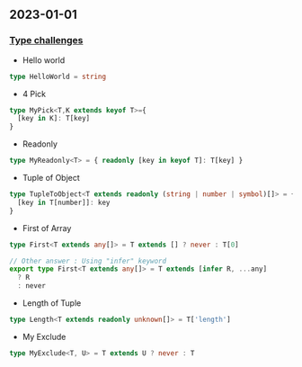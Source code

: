 ## 2023-01-01

### [Type challenges](https://github.com/type-challenges/type-challenges)

- Hello world

```typescript
type HelloWorld = string
```

- 4 Pick

```typescript
type MyPick<T,K extends keyof T>={
  [key in K]: T[key]
}
```

- Readonly

```typescript
type MyReadonly<T> = { readonly [key in keyof T]: T[key] } 
```

- Tuple of Object

```typescript
type TupleToObject<T extends readonly (string | number | symbol)[]> = {
  [key in T[number]]: key
}
```

- First of Array

```typescript
type First<T extends any[]> = T extends [] ? never : T[0]
```

```typescript
// Other answer : Using "infer" keyword
export type First<T extends any[]> = T extends [infer R, ...any]
  ? R
  : never
```

- Length of Tuple

```typescript
type Length<T extends readonly unknown[]> = T['length']
```

- My Exclude

```typescript
type MyExclude<T, U> = T extends U ? never : T
```
